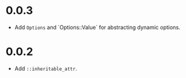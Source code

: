 # 0.0.3

* Add `Options` and `Options::Value´ for abstracting dynamic options.

# 0.0.2

* Add `::inheritable_attr`.